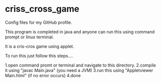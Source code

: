 # criss_cross_game
Config files for my GitHub profile.

This program is completed in java and anyone can run this using command prompt or linux terminal.

It is a cris-cros game using applet.

To run this just follow this steps....

1.open command promt or terminal and navigate to this directory.
2.compile it using "javac Main.java" (you need a JVM)
3.run this using "Appletviewer Main.html" (if no error occurs)
4.done
